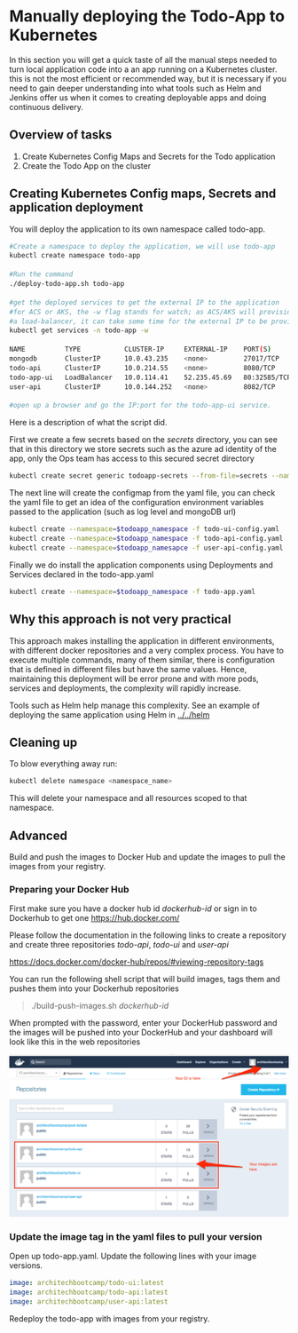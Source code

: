 # Manually deploying the Todo-App to Kubernetes

In this section you will get a quick taste of all the manual steps needed to turn local application code into a an app running on a Kubernetes cluster. this is not the most efficient or recommended way, but it is necessary if you need to gain deeper understanding into what tools such as Helm and Jenkins offer us when it comes to creating deployable apps and doing continuous delivery.

## Overview of tasks ##

1. Create Kubernetes Config Maps and Secrets for the Todo application
2. Create the Todo App on the cluster

## Creating Kubernetes Config maps, Secrets and application deployment

You will deploy the application to its own namespace called todo-app.

```bash
#Create a namespace to deploy the application, we will use todo-app
kubectl create namespace todo-app

#Run the command
./deploy-todo-app.sh todo-app

#get the deployed services to get the external IP to the application
#for ACS or AKS, the -w flag stands for watch; as ACS/AKS will provision 
#a load-balancer, it can take some time for the external IP to be provided.
kubectl get services -n todo-app -w

NAME          TYPE           CLUSTER-IP     EXTERNAL-IP    PORT(S)        AGE
mongodb       ClusterIP      10.0.43.235    <none>         27017/TCP      2m
todo-api      ClusterIP      10.0.214.55    <none>         8080/TCP       2m
todo-app-ui   LoadBalancer   10.0.114.41    52.235.45.69   80:32585/TCP   2m
user-api      ClusterIP      10.0.144.252   <none>         8082/TCP       2m

#open up a browser and go the IP:port for the todo-app-ui service.
```

Here is a description of what the script did.

First we create a few secrets based on the _secrets_ directory, you can see that in this directory we store secrets such as the azure ad identity of the app, only the Ops team has access to this secured secret directory

```bash
kubectl create secret generic todoapp-secrets --from-file=secrets --namespace=$todoapp_namespace
```

The next line will create the configmap from the yaml file, you can check the yaml file to get an idea of the configuration environment variables passed to the application (such as log level and mongoDB url)

```bash
kubectl create --namespace=$todoapp_namespace -f todo-ui-config.yaml
kubectl create --namespace=$todoapp_namespace -f todo-api-config.yaml
kubectl create --namespace=$todoapp_namesapce -f user-api-config.yaml
```

Finally we do install the application components using Deployments and Services declared in the todo-app.yaml

```bash
kubectl create --namespace=$todoapp_namespace -f todo-app.yaml
```

## Why this approach is not very practical ##

This approach makes installing the application in different environments, with different docker repositories and a very complex process.  You have to execute multiple commands, many of them similar, there is configuration that is defined in different files but have the same values.  Hence, maintaining this deployment will be error prone and with more pods, services and deployments, the complexity will rapidly increase.

Tools such as Helm help manage this complexity.  See an example of deploying the same application using Helm in [../../helm](../../helm/README.md)

## Cleaning up ##

To blow everything away run:

```sh
kubectl delete namespace <namespace_name>
```

This will delete your namespace and all resources scoped to that namespace.

## Advanced ##

Build and push the images to Docker Hub and update the images to pull the images from your registry.  

### Preparing your Docker Hub ###

First make sure you have a docker hub id _dockerhub-id_ or sign in to Dockerhub  to get one
https://hub.docker.com/

Please follow the documentation in the following links to create a repository and create three repositories _todo-api_, _todo-ui_ and _user-api_

https://docs.docker.com/docker-hub/repos/#viewing-repository-tags

You can run the following shell script that will build images, tags them and pushes them into your Dockerhub repositories

> ./build-push-images.sh _dockerhub-id_

When prompted with the password, enter your DockerHub password and the images will be pushed into your DockerHub and your dashboard will look like this in the web repositories

![Alt text](./readme-images/Docker_Hub.png?raw=true "Docker Hub Dashboard")

### Update the image tag in the yaml files to pull your version ###

Open up todo-app.yaml. Update the following lines with your image versions.

```yaml
image: architechbootcamp/todo-ui:latest
image: architechbootcamp/todo-api:latest
image: architechbootcamp/user-api:latest
```

Redeploy the todo-app with images from your registry.
